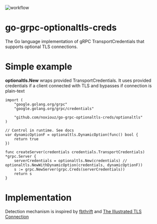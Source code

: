 ![workflow](https://github.com/noxiouz/go-grpc-optionaltls-creds/actions/workflows/go.yml/badge.svg)

# go-grpc-optionaltls-creds
The Go language implementation  of gRPC TransportCredentials that supports optional TLS connections.


# Simple example

**optionaltls.New** wraps provided TransportCredentials. It uses provided credentials if a client connected with TLS and bypasses if connection is plain-text

```golang
import (
    "google.golang.org/grpc"
    "google.golang.org/grpc/credentials"

    "github.com/noxiouz/go-grpc-optionaltls-creds/optionaltls"
)

// Control in runtime. See docs
var dynamicOptionF = optionaltls.DynamicOption(func() bool {
    return true
})

func createServer(credentials credentials.TransportCredentials) *grpc.Server {
    serverCredentials = optionaltls.New(credentials) // optionaltls.NewWithDynamicOption(credentials, dynamicOptionF))
    s := grpc.NewServer(grpc.Creds(serverCredentials))
    return s
}
```

# Implementation

Detection mechanism is inspired by [fbthrift](https://github.com/facebook/fbthrift/blob/master/thrift/lib/cpp2/server/peeking/TLSHelper.cpp#L29) and [The Illustrated TLS Connection](https://tls.ulfheim.net/)
